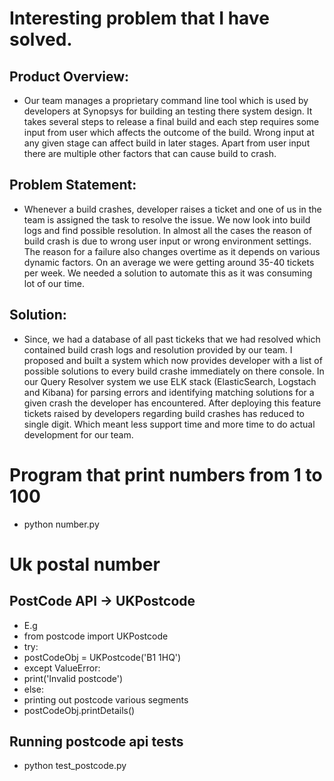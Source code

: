 # Interesting problem that I have solved.
## Product Overview: 
- Our team manages a proprietary command line tool which is used by developers at Synopsys 
for building an testing there system design. It takes several steps to release a final build and each step requires some input from
user which affects the outcome of the build. Wrong input at any given stage can affect build in later stages. Apart from user input there are 
multiple other factors that can cause build to crash. 
## Problem Statement: 
- Whenever a build crashes, developer raises a ticket and one of us in the team is assigned the task to resolve 
the issue. We now look into build logs and find possible resolution.
In almost all the cases the reason of build crash is due to wrong user input or wrong environment settings.
The reason for a failure also changes overtime as it depends on various dynamic factors.
On an average we were getting around 35-40 tickets per week. We needed a solution to automate this as it was consuming lot of our time.
## Solution: 
- Since, we had a database of all past tickeks that we had resolved which contained build crash logs and resolution 
provided by our team. I proposed and built a system which now provides developer with a list of possible solutions to every 
build crashe immediately on there console. In our Query Resolver system we use ELK stack (ElasticSearch, Logstach and Kibana) 
for parsing errors and identifying matching solutions for a given crash the developer has encountered. After deploying 
this feature tickets raised by developers regarding build crashes has reduced to single digit. Which meant less 
support time and more time to do actual development for our team.

# Program that print numbers from 1 to 100 
- python number.py

# Uk postal number
## PostCode API -> UKPostcode
- E.g
- from postcode import UKPostcode
- try:
-    postCodeObj = UKPostcode('B1 1HQ')
- except ValueError:
-    print('Invalid postcode')
- else:
-    printing out postcode various segments
-    postCodeObj.printDetails()

## Running postcode api tests
- python test_postcode.py